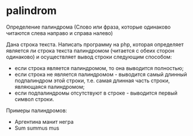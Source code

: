 # palindrom
Определение палиндрома (Слово или фраза, которые одинаково читаются слева направо и справа налево)

Дана строка текста.
Написать программу на php, которая определяет является ли строка текста палиндромом (читается с обеих сторон одинаково) и осуществляет вывод строки следующим способом:
- если строка является палиндромом, то она выводится полностью;
- если строка не является палиндромом - выводится самый длинный подпалиндром этой строки, т.е. самая длинная часть строки, являющаяся палиндромом;
- если подпалиндромы отсутствуют в строке - выводится первый символ строки.

Примеры палиндромов:
- Аргентина манит негра
- Sum summus mus
